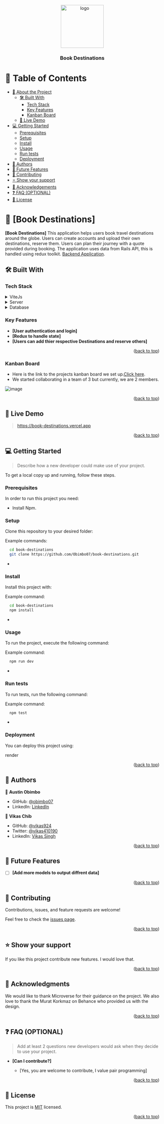 <a name="readme-top"></a>

<div align="center">
  <img src="/public/Trip.jfif" alt="logo" width="140"  height="auto" />
  <br/>

  <h3><b>Book Destinations</b></h3>

</div>


# 📗 Table of Contents

- [📖 About the Project](#about-project)
  - [🛠 Built With](#built-with)
    - [Tech Stack](#tech-stack)
    - [Key Features](#key-features)
    - [Kanban Board](#kanban-board)
  - [🚀 Live Demo](#live-demo)
- [💻 Getting Started](#getting-started)
  - [Prerequisites](#prerequisites)
  - [Setup](#setup)
  - [Install](#install)
  - [Usage](#usage)
  - [Run tests](#run-tests)
  - [Deployment](#deployment)
- [👥 Authors](#authors)
- [🔭 Future Features](#future-features)
- [🤝 Contributing](#contributing)
- [⭐️ Show your support](#support)
- [🙏 Acknowledgements](#acknowledgements)
- [❓ FAQ (OPTIONAL)](#faq)
- [📝 License](#license)

<!-- PROJECT DESCRIPTION -->

# 📖 [Book Destinations] <a name="about-project"></a>


**[Book Destinations]** This application helps users book travel destinations around the globe. Users can create accounts and upload their own destinations, reserve them. Users can plan their journey with a quote provided during booking. The application uses data from Rails API, this is handled using redux toolkit. [Backend Application](https://github.com/Obimbo07/book-destinations-api/pull/1).

## 🛠 Built With <a name="built-with"></a>

### Tech Stack <a name="tech-stack"></a>

<details>
  <summary>ViteJs</summary>
  <ul>
    <li><a href="https://vitejs.dev/">React + Vite</a></li>
  </ul>
</details>

<details>
  <summary>Server</summary>
  <ul>
    <li><a href="https://rubyonrails.org/">Rails</a></li>
  </ul>
</details>

<details>
<summary>Database</summary>
  <ul>
    <li><a href="https://www.postgresql.org/">PostgreSQL</a></li>
  </ul>
</details>

### Key Features <a name="key-features"></a>


- **[User authentication and login]**
- **[Redux to handle state]**
- **[Users can add thier respective Destinations and reserve others]**

<p align="right">(<a href="#readme-top">back to top</a>)</p>

### Kanban Board <a name="kanban-board"></a>

- Here is the link to the projects kanban board we set up.[Click here](https://github.com/luigirazum/book-destinations-api/projects/1).
- We started collaborating in a team of 3 but currently, we are 2 members.

 ![image](https://github.com/Obimbo07/book-destinations/assets/118368849/f1f1b552-c8a6-4c5f-a489-757f687a7c97)

 <p align="right">(<a href="#readme-top">back to top</a>)</p>

<!-- LIVE DEMO -->

## 🚀 Live Demo <a name="live-demo"></a>

> https://book-destinations.vercel.app

<!-- - [Live Demo Link](https://google.com) -->

<p align="right">(<a href="#readme-top">back to top</a>)</p>


## 💻 Getting Started <a name="getting-started"></a>

> Describe how a new developer could make use of your project.

To get a local copy up and running, follow these steps.

### Prerequisites

In order to run this project you need:

- Install Npm.


### Setup

Clone this repository to your desired folder:


Example commands:

```sh
  cd book-destinations
  git clone https://github.com/Obimbo07/book-destinations.git
```
-

### Install

Install this project with:


Example command:

```sh
  cd book-destinations
  npm install
```
-

### Usage

To run the project, execute the following command:


Example command:

```sh
  npm run dev
```
-

### Run tests

To run tests, run the following command:


Example command:

```sh
  npm test
```
-

### Deployment

You can deploy this project using:

 render

<p align="right">(<a href="#readme-top">back to top</a>)</p>

<!-- AUTHORS -->

## 👥 Authors <a name="authors"></a>


👤 **Austin Obimbo**

- GitHub: [@obimbo07](https://github.com/obimbo07)
- LinkedIn: [LinkedIn](https://linkedin.com/in/austin-obimbo)

👤 **Vikas Chib**

- GitHub: [@vikas924](https://github.com/vikas924)
- Twitter: [@vikas410190](https://twitter.com/vikas410190)
- LinkedIn: [Vikas Singh](https://www.linkedin.com/in/vikas-singh-586a07132/)


<p align="right">(<a href="#readme-top">back to top</a>)</p>

<!-- FUTURE FEATURES -->

## 🔭 Future Features <a name="future-features"></a>


- [ ] **[Add more models to output diffrent data]**


<p align="right">(<a href="#readme-top">back to top</a>)</p>

<!-- CONTRIBUTING -->

## 🤝 Contributing <a name="contributing"></a>

Contributions, issues, and feature requests are welcome!

Feel free to check the [issues page](../../issues/).

<p align="right">(<a href="#readme-top">back to top</a>)</p>

<!-- SUPPORT -->

## ⭐️ Show your support <a name="support"></a>


If you like this project contribute new features. I would love that.

<p align="right">(<a href="#readme-top">back to top</a>)</p>

<!-- ACKNOWLEDGEMENTS -->

## 🙏 Acknowledgments <a name="acknowledgements"></a>


We would like to thank Microverse for their guidance on the project.
We also love to thank the  Murat Korkmaz on Behance who provided us with the design.

<p align="right">(<a href="#readme-top">back to top</a>)</p>

<!-- FAQ (optional) -->

## ❓ FAQ (OPTIONAL) <a name="faq"></a>

> Add at least 2 questions new developers would ask when they decide to use your project.

- **[Can I contribute?]**

  - [Yes, you are welcome to contribute, I value pair programming]


<p align="right">(<a href="#readme-top">back to top</a>)</p>

<!-- LICENSE -->

## 📝 License <a name="license"></a>

This project is [MIT](./LICENSE) licensed.


<p align="right">(<a href="#readme-top">back to top</a>)</p>
